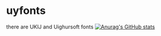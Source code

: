 # uyfonts
there are UKIJ and Uighursoft fonts
[![Anurag's GitHub stats](https://github-readme-stats.vercel.app/api?username=UyCode)](https://github.com/UyCode/uyfonts)
